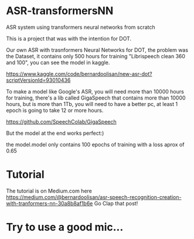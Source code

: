 # ASR-transformersNN
ASR system using transformers neural networks from scratch

This is a project that was with the intention for DOT.

Our own ASR with trasnformers Neural Networks for DOT, the 
problem was the Dataset, it contains only 500 hours for training
"Librispeech clean 360 and 100", you can see the model in kaggle.

https://www.kaggle.com/code/bernardoolisan/new-asr-dot?scriptVersionId=93010436

To make a model like Google's ASR, you will need more than 10000 hours
for training, there's a lib called GigaSpeech that contains more than
10000 hours, but is more than 1Tb, you will need to have a better
pc, at least 1 epoch is going to take 12 or more hours.

https://github.com/SpeechColab/GigaSpeech

But the model at the end works perfect:)

the model.model only contains 100 epochs of training with a loss
aprox of 0.65

# Tutorial
The tutorial is on Medium.com here https://medium.com/@bernardoolisan/asr-speech-recognition-creation-with-tranformers-nn-30a8b8af1b6e
Go Clap that post!

# Try to use a good mic...
